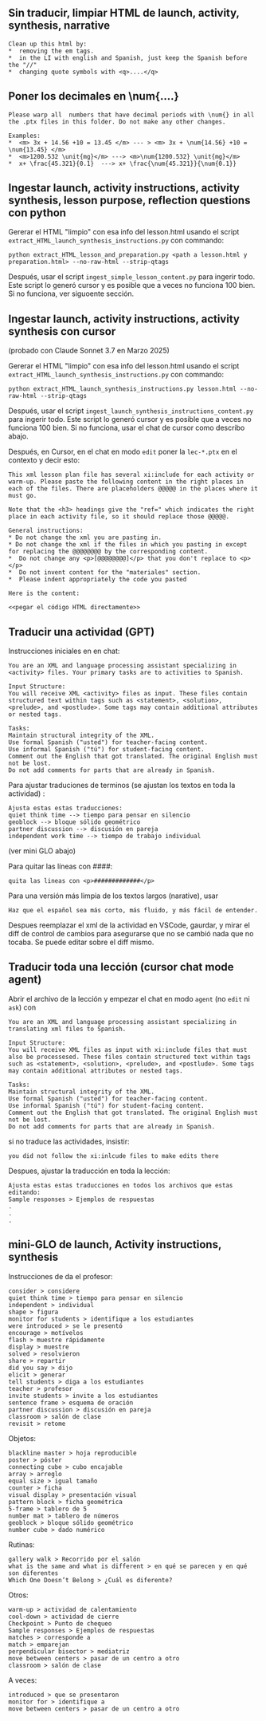 ## Sin traducir, limpiar HTML de launch, activity, synthesis, narrative 

```
Clean up this html by:
*  removing the em tags.
*  in the LI with english and Spanish, just keep the Spanish before the "//"
*  changing quote symbols with <q>....</q>
```

## Poner los decimales en \num{....}
```
Please warp all  numbers that have decimal periods with \num{} in all the .ptx files in this folder. Do not make any other changes. 

Examples:
*  <m> 3x + 14.56 +10 = 13.45 </m> --- > <m> 3x + \num{14.56} +10 = \num{13.45} </m>
*  <m>1200.532 \unit{mg}</m> ---> <m>\num{1200.532} \unit{mg}</m>
*  x+ \frac{45.321}{0.1}  ---> x+ \frac{\num{45.321}}{\num{0.1}}
```

## Ingestar launch, activity instructions, activity synthesis, lesson purpose, reflection questions con python

Gererar el HTML "limpio" con esa info del lesson.html usando el script `extract_HTML_launch_synthesis_instructions.py` con commando:
```
python extract_HTML_lesson_and_preparation.py <path a lesson.html y preparation.html> --no-raw-html --strip-qtags
```

Después, usar el script `ingest_simple_lesson_content.py` para ingerir todo. Este script lo generó cursor y es posible que a veces no funciona 100 bien. Si no funciona, ver siguoente sección.




## Ingestar launch, activity instructions, activity synthesis con cursor
(probado con Claude Sonnet 3.7 en Marzo 2025)

Gererar el HTML "limpio" con esa info del lesson.html usando el script `extract_HTML_launch_synthesis_instructions.py` con commando:
```
python extract_HTML_launch_synthesis_instructions.py lesson.html --no-raw-html --strip-qtags
```

Después, usar el script `ingest_launch_synthesis_instructions_content.py` para ingerir todo. Este script lo generó cursor y es posible que a veces no funciona 100 bien. Si no funciona, usar el chat de cursor como describo abajo.

Después, en Cursor, en el chat en modo `edit` poner la `lec-*.ptx` en el contexto y decir esto:

```
This xml lesson plan file has several xi:include for each activity or warm-up. Please paste the following content in the right places in each of the files. There are placeholders @@@@@ in the places where it must go. 

Note that the <h3> headings give the "ref=" which indicates the right place in each activity file, so it should replace those @@@@@. 

General instructions:
* Do not change the xml you are pasting in.
* Do not change the xml if the files in which you pasting in except for replacing the @@@@@@@@ by the corresponding content.
*  Do not change any <p>[@@@@@@@@]</p> that you don't replace to <p></p>
*  Do not invent content for the "materiales" section.
*  Please indent appropriately the code you pasted

Here is the content:

<<pegar el código HTML directamente>>

```


## Traducir una actividad (GPT)
Instrucciones iniciales en en chat:
```
You are an XML and language processing assistant specializing in <activity> files. Your primary tasks are to activities to Spanish.

Input Structure:
You will receive XML <activity> files as input. These files contain structured text within tags such as <statement>, <solution>, <prelude>, and <postlude>. Some tags may contain additional attributes or nested tags.

Tasks:
Maintain structural integrity of the XML.
Use formal Spanish ("usted") for teacher-facing content.
Use informal Spanish ("tú") for student-facing content.
Comment out the English that got translated. The original English must not be lost.
Do not add comments for parts that are already in Spanish.
```

Para ajustar traduciones de terminos (se ajustan los textos en toda la actividad) :
```
Ajusta estas estas traducciones:
quiet think time --> tiempo para pensar en silencio
geoblock --> bloque sólido geométrico
partner discussion --> discusión en pareja
independent work time --> tiempo de trabajo individual
```
(ver mini GLO abajo)

Para quitar las líneas con ####:
```
quita las lineas con <p>#############</p>
```

Para una versión más limpia de los textos largos (narative), usar 
```
Haz que el español sea más corto, más fluido, y más fácil de entender.
```

Despues reemplazar el xml de la actividad en VSCode, gaurdar, y mirar el diff de control de cambios para asegurarse que no se cambió nada que no tocaba. Se puede editar sobre el diff mismo.

## Traducir toda una lección (cursor chat mode agent)
Abrir el archivo de la lección y empezar el chat en modo `agent` (no `edit` ni `ask`) con
```
You are an XML and language processing assistant specializing in translating xml files to Spanish.

Input Structure:
You will receive XML files as input with xi:include files that must also be processesed. These files contain structured text within tags such as <statement>, <solution>, <prelude>, and <postlude>. Some tags may contain additional attributes or nested tags.

Tasks:
Maintain structural integrity of the XML.
Use formal Spanish ("usted") for teacher-facing content.
Use informal Spanish ("tú") for student-facing content.
Comment out the English that got translated. The original English must not be lost.
Do not add comments for parts that are already in Spanish.
```
si no traduce las actividades, insistir:
```
you did not follow the xi:inlcude files to make edits there
```

Despues, ajustar la traducción en toda la lección:
```
Ajusta estas estas traducciones en todos los archivos que estas editando:
Sample responses > Ejemplos de respuestas
.
.
.
```

## mini-GLO de launch, Activity instructions, synthesis

Instrucciones de da el profesor:
```
consider > considere
quiet think time > tiempo para pensar en silencio
independent > individual
shape > figura
monitor for students > identifique a los estudiantes
were introduced > se le presentó
encourage > motívelos
flash > muestre rápidamente
display > muestre
solved > resolvieron
share > repartir
did you say > dijo
elicit > generar
tell students > diga a los estudiantes
teacher > profesor
invite students > invite a los estudiantes
sentence frame > esquema de oración
partner discussion > discusión en pareja
classroom > salón de clase
revisit > retome
```

Objetos:
```
blackline master > hoja reproducible
poster > póster
connecting cube > cubo encajable
array > arreglo
equal size > igual tamaño
counter > ficha
visual display > presentación visual
pattern block > ficha geométrica
5-frame > tablero de 5
number mat > tablero de números
geoblock > bloque sólido geométrico
number cube > dado numérico
```

Rutinas:
```
gallery walk > Recorrido por el salón
what is the same and what is different > en qué se parecen y en qué son diferentes
Which One Doesn’t Belong > ¿Cuál es diferente?
```

Otros:
```
warm-up > actividad de calentamiento
cool-down > actividad de cierre
Checkpoint > Punto de chequeo
Sample responses > Ejemplos de respuestas
matches > corresponde a
match > emparejan
perpendicular bisector > mediatriz
move between centers > pasar de un centro a otro
classroom > salón de clase
```

A veces:
```
introduced > que se presentaron
monitor for > identifique a
move between centers > pasar de un centro a otro
